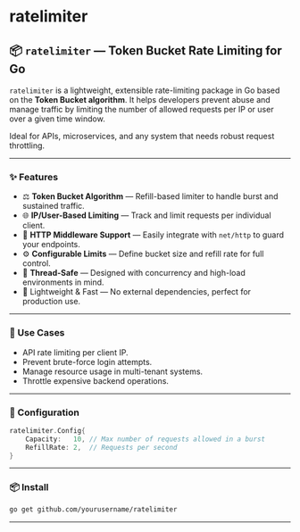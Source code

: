 # ratelimiter


## 📦 `ratelimiter` — Token Bucket Rate Limiting for Go

`ratelimiter` is a lightweight, extensible rate-limiting package in Go based on the **Token Bucket algorithm**. It helps developers prevent abuse and manage traffic by limiting the number of allowed requests per IP or user over a given time window.

Ideal for APIs, microservices, and any system that needs robust request throttling.

---

### ✨ Features

- ⚖️ **Token Bucket Algorithm** — Refill-based limiter to handle burst and sustained traffic.
- 🌐 **IP/User-Based Limiting** — Track and limit requests per individual client.
- 🧩 **HTTP Middleware Support** — Easily integrate with `net/http` to guard your endpoints.
- ⚙️ **Configurable Limits** — Define bucket size and refill rate for full control.
- 🧵 **Thread-Safe** — Designed with concurrency and high-load environments in mind.
- 🚀 Lightweight & Fast — No external dependencies, perfect for production use.

---

### 🔧 Use Cases

- API rate limiting per client IP.
- Prevent brute-force login attempts.
- Manage resource usage in multi-tenant systems.
- Throttle expensive backend operations.

---

### 🔧 Configuration

```go
ratelimiter.Config{
    Capacity:   10, // Max number of requests allowed in a burst
    RefillRate: 2,  // Requests per second
}
```

---

### 📦 Install

```bash
go get github.com/yourusername/ratelimiter
```

---
